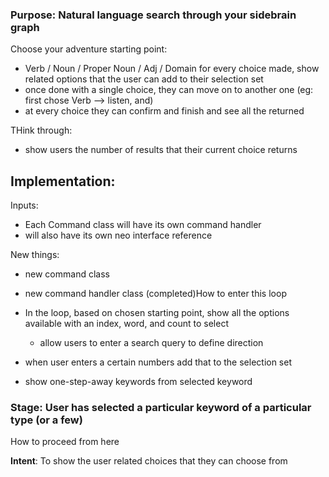

### Purpose: Natural language search through your sidebrain graph
    
Choose your adventure starting point:
- Verb / Noun / Proper Noun / Adj / Domain 
for every choice made, show related options that the user can add to their selection set
- once done with a single choice, they can move on to another one (eg: first chose Verb --> listen, and)
- at every choice they can confirm and finish and see all the returned 



THink through:
- show users the number of results that their current choice returns



## Implementation:

Inputs:
- Each Command class will have its own command handler 
- will also have its own neo interface reference


New things:
- new command class
- new command handler class
(completed)How to enter this loop

- In the loop, based on chosen starting point, show all the options available with an index, word, and count to select
  - allow users to enter a search query to define direction 
- when user enters a certain numbers add that to the selection set
- show one-step-away keywords from selected keyword

### Stage: User has selected a particular keyword of a particular type (or a few)
How to proceed from here

**Intent**: To show the user related choices that they can choose from